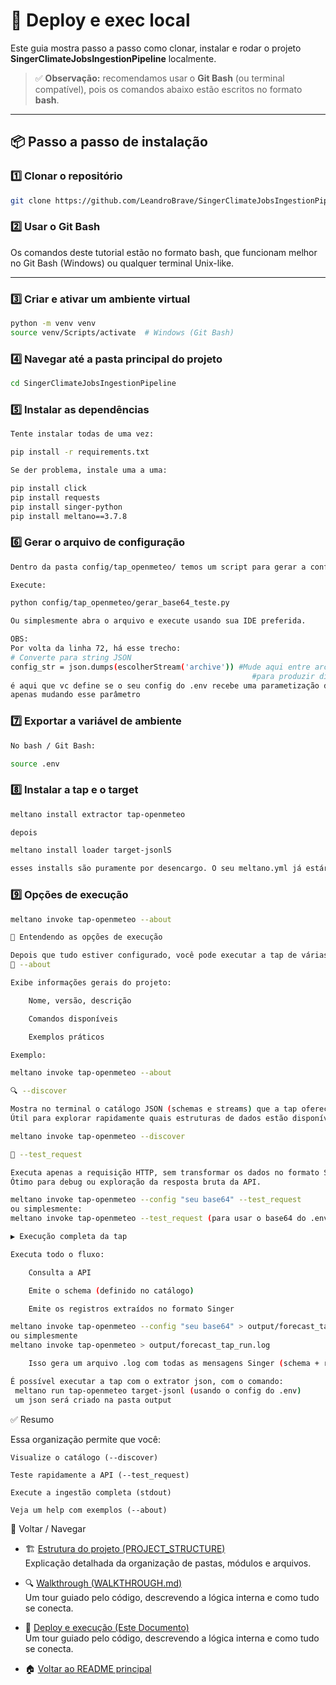 # 🚀 Deploy e exec local

Este guia mostra passo a passo como clonar, instalar e rodar o projeto **SingerClimateJobsIngestionPipeline** localmente.

> ✅ **Observação:** recomendamos usar o **Git Bash** (ou terminal compatível), pois os comandos abaixo estão escritos no formato **bash**.

---

## 📦 Passo a passo de instalação

### 1️⃣ Clonar o repositório

```bash
git clone https://github.com/LeandroBrave/SingerClimateJobsIngestionPipeline.git
```

### 2️⃣ Usar o Git Bash

Os comandos deste tutorial estão no formato bash, que funcionam melhor no Git Bash (Windows) ou qualquer terminal Unix-like.

---

### 3️⃣ Criar e ativar um ambiente virtual

```bash
python -m venv venv
source venv/Scripts/activate  # Windows (Git Bash)
```

### 4️⃣ Navegar até a pasta principal do projeto

```bash
cd SingerClimateJobsIngestionPipeline
```

### 5️⃣ Instalar as dependências
```bash
Tente instalar todas de uma vez:

pip install -r requirements.txt

Se der problema, instale uma a uma:

pip install click
pip install requests
pip install singer-python
pip install meltano==3.7.8
```

### 6️⃣ Gerar o arquivo de configuração
```bash
Dentro da pasta config/tap_openmeteo/ temos um script para gerar a configuração codificada em base64.

Execute:

python config/tap_openmeteo/gerar_base64_teste.py

Ou simplesmente abra o arquivo e execute usando sua IDE preferida.

OBS:
Por volta da linha 72, há esse trecho:
# Converte para string JSON
config_str = json.dumps(escolherStream('archive')) #Mude aqui entre archive ou forecast, 
                                                      #para produzir diferentes stups de parametrização
é aqui que vc define se o seu config do .env recebe uma parametização default do forecast ou archive 
apenas mudando esse parâmetro                                                      
```

### 7️⃣ Exportar a variável de ambiente
```bash
No bash / Git Bash:

source .env
```

### 8️⃣ Instalar a tap e o target
```bash
meltano install extractor tap-openmeteo

depois

meltano install loader target-jsonlS

esses installs são puramente por desencargo. O seu meltano.yml já estárá configurado vindo do repositorio remoto.
```

### 9️⃣ Opções de execução
```bash
meltano invoke tap-openmeteo --about

🧩 Entendendo as opções de execução

Depois que tudo estiver configurado, você pode executar a tap de várias formas para diferentes finalidades:
📍 --about

Exibe informações gerais do projeto:

    Nome, versão, descrição

    Comandos disponíveis

    Exemplos práticos

Exemplo:

meltano invoke tap-openmeteo --about

🔍 --discover

Mostra no terminal o catálogo JSON (schemas e streams) que a tap oferece.
Útil para explorar rapidamente quais estruturas de dados estão disponíveis.

meltano invoke tap-openmeteo --discover

🧪 --test_request

Executa apenas a requisição HTTP, sem transformar os dados no formato Singer.
Ótimo para debug ou exploração da resposta bruta da API.

meltano invoke tap-openmeteo --config "seu base64" --test_request
ou simplesmente:
meltano invoke tap-openmeteo --test_request (para usar o base64 do .env)

▶️ Execução completa da tap

Executa todo o fluxo:

    Consulta a API

    Emite o schema (definido no catálogo)

    Emite os registros extraídos no formato Singer

meltano invoke tap-openmeteo --config "seu base64" > output/forecast_tap_run.log
ou simplesmente
meltano invoke tap-openmeteo > output/forecast_tap_run.log

    Isso gera um arquivo .log com todas as mensagens Singer (schema + records).

É possível executar a tap com o extrator json, com o comando:
 meltano run tap-openmeteo target-jsonl (usando o config do .env)
 um json será criado na pasta output
```

✅ Resumo

Essa organização permite que você:

    Visualize o catálogo (--discover)

    Teste rapidamente a API (--test_request)

    Execute a ingestão completa (stdout)

    Veja um help com exemplos (--about)

📌 Voltar / Navegar

- 🏗️ [Estrutura do projeto (PROJECT_STRUCTURE)](PROJECT_STRUCTURE.md)  
  Explicação detalhada da organização de pastas, módulos e arquivos.

- 🔍 [Walkthrough (WALKTHROUGH.md)](WALKTHROUGH.md)  
  Um tour guiado pelo código, descrevendo a lógica interna e como tudo se conecta.

- 🚀 [Deploy e execução (Este Documento)](#🚀-Deploy-e-exec-local)  
  Um tour guiado pelo código, descrevendo a lógica interna e como tudo se conecta.

- 🏠 [Voltar ao README principal](../README.md)